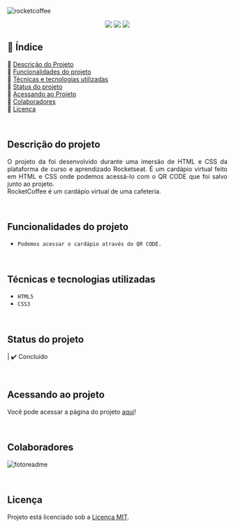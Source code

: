 ![rocketcoffee](https://user-images.githubusercontent.com/86852698/184990744-34e1d754-34d4-458b-83c2-ee882b7ba79b.jpg)




<p align="center">
  <img src="http://img.shields.io/static/v1?label=STATUS&message=finished&color=GREEN&style=for-the-badge"/>
  <img src="http://img.shields.io/static/v1?label=responsive&message=yes&color=GREEN&style=for-the-badge"/>
  <img src="http://img.shields.io/static/v1?label=future%20modifications&message=no&color=orange&style=for-the-badge"/>
</p>


## 📎 Índice 
🔹 [Descrição do Projeto](#descrição-do-projeto)<br>
🔹 [Funcionalidades do projeto](#funcionalidades-do-projeto)<br>
🔹 [Técnicas e tecnologias utilizadas](#técnicas-e-tecnologias-utilizadas)<br>
🔹 [Status do projeto](#status-do-projeto)<br>
🔹 [Acessando ao Projeto](#acessando-ao-projeto)<br>
🔹 [Colaboradores](#colaboradores)<br>
🔹 [Licença](#licença)<br>

<br>

## Descrição do projeto 
<p align="justify">
  O projeto da foi desenvolvido durante uma imersão de HTML e CSS da plataforma de curso e aprendizado Rocketseat. É um cardápio virtual feito em HTML e CSS onde podemos acessá-lo com o QR CODE que foi salvo junto ao projeto.
  <br>
  RocketCoffee é um cardápio virtual de uma cafeteria.
</p>

<br>

##  Funcionalidades do projeto
- ``Podemos acessar o cardápio através do QR CODE.``

<br>

## Técnicas e tecnologias utilizadas
- ``HTML5``
- ``CSS3``

<br>

## Status do projeto
| ✔️ Concluído

<br>

## Acessando ao projeto
Você pode acessar a página do projeto [aqui](https://rocket-coffee-nu.vercel.app/)!

<br>

## Colaboradores
![fotoreadme](https://user-images.githubusercontent.com/86852698/182039502-6732fd18-962f-4ed8-8a9f-e5913ee1e0e3.jpg)

<br>

## Licença
Projeto está licenciado sob a [Licença MIT](https://github.com/fellypebardales/rocket-coffee/blob/9b1128cedfafd5336ec8cff296d21141059792aa/licenca.txt).
